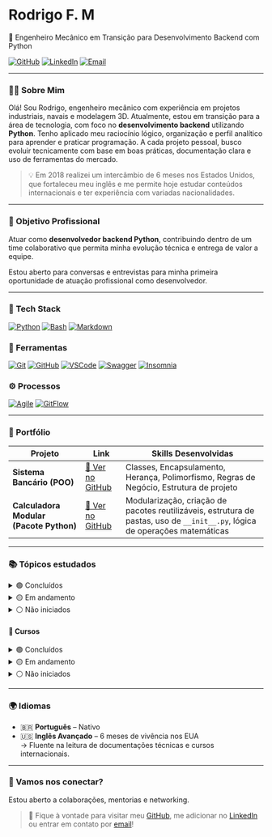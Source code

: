 # Rodrigo F. M

🐍 Engenheiro Mecânico em Transição para Desenvolvimento Backend com Python

[![GitHub](https://img.shields.io/badge/GitHub-rodrigofmdev-181717?style=flat&logo=github)](https://github.com/rodrigofmdev)
[![LinkedIn](https://img.shields.io/badge/LinkedIn-rodrigofmdev-0077B5?style=flat&logo=linkedin)](https://www.linkedin.com/in/rodrigofmdev/)
[![Email](https://img.shields.io/badge/Email-rodrigofmdev@gmail.com-D14836?style=flat&logo=gmail&logoColor=white)](mailto:rodrigofmdev@gmail.com)

---

### 👨‍💻 Sobre Mim

Olá! Sou Rodrigo, engenheiro mecânico com experiência em projetos industriais, navais e modelagem 3D.
Atualmente, estou em transição para a área de tecnologia, com foco no **desenvolvimento backend** utilizando **Python**.
Tenho aplicado meu raciocínio lógico, organização e perfil analítico para aprender e praticar programação. A cada projeto pessoal, busco evoluir tecnicamente com base em boas práticas, documentação clara e uso de ferramentas do mercado.

> 💡 Em 2018 realizei um intercâmbio de 6 meses nos Estados Unidos, que fortaleceu meu inglês e me permite hoje estudar conteúdos internacionais e ter experiência com variadas nacionalidades.

---

### 🎯 Objetivo Profissional

Atuar como **desenvolvedor backend Python**, contribuindo dentro de um time colaborativo que permita minha evolução técnica e entrega de valor a equipe.

Estou aberto para conversas e entrevistas para minha primeira oportunidade de atuação profissional como desenvolvedor.

---

### 🚀 Tech Stack

[![Python](https://img.shields.io/badge/Python-3776AB?style=flat&logo=python&logoColor=white)](#)
[![Bash](https://img.shields.io/badge/Bash-121011?style=flat&logo=gnu-bash&logoColor=white)](#)
[![Markdown](https://img.shields.io/badge/Markdown-000000?style=flat&logo=markdown&logoColor=white)](#)

### 🧰 Ferramentas

[![Git](https://img.shields.io/badge/Git-F05032?style=flat&logo=git&logoColor=white)](#)
[![GitHub](https://img.shields.io/badge/GitHub-181717?style=flat&logo=github&logoColor=white)](#)
[![VSCode](https://img.shields.io/badge/VSCode-007ACC?style=flat&logo=visual-studio-code&logoColor=white)](#)
[![Swagger](https://img.shields.io/badge/Swagger-85EA2D?style=flat&logo=swagger&logoColor=black)](#)
[![Insomnia](https://img.shields.io/badge/Insomnia-4000BF?style=flat&logo=insomnia&logoColor=white)](#)

### ⚙️ Processos

[![Agile](https://img.shields.io/badge/Metodologias-Agile-blue)](#)
[![GitFlow](https://img.shields.io/badge/Workflow-GitFlow-orange)](#)

---

### 📂 Portfólio

| Projeto                                 | Link                                                                                          | Skills Desenvolvidas                                                                                                        |
| --------------------------------------- | --------------------------------------------------------------------------------------------- | --------------------------------------------------------------------------------------------------------------------------- |
| **Sistema Bancário (POO)**              | [🔗 Ver no GitHub](https://github.com/rodrigofmdev/python/tree/main/dio/desafios/bank_system) | Classes, Encapsulamento, Herança, Polimorfismo, Regras de Negócio, Estrutura de projeto                                     |
| **Calculadora Modular (Pacote Python)** | [🔗 Ver no GitHub](https://github.com/rodrigofmdev/python/tree/main/dio/desafios/calculator)  | Modularização, criação de pacotes reutilizáveis, estrutura de pastas, uso de `__init__.py`, lógica de operações matemáticas |

---

### 📚 Tópicos estudados
<details>
  <summary>🟢 Concluídos </summary>
- ✅ Sintaxe básica, tipos operadores, tipos de dados, estruturas de condicionais, decisão e repetição
- ✅ Coleções: listas, tuplas, conjuntos, dicionário
- ✅ Modularização, funções e pacotes reutilizáveis
- ✅ Programação Orientada a Objetos (OOP): Herança, encapsulamento, polimorfismo, interfaces, classes abstratas
- ✅ Controle de versionamento com Git e GitHub
- ✅ Markdown para documentação técnica
</details>

<details>
  <summary>🟡 Em andamento</summary>
- 🔄 SQL e estrutura de banco de dados
- 🔄 API Rest, Flask e FastAPI
</details>

<details>
  <summary>⚪ Não iniciados</summary>
- ⏳ Testes automatizados com `pytest`
- ⏳ NoSQL
- ⏳ Container Docker
- ⏳ Cloud Computing e deploy de aplicações
</details>

#### 📘 Cursos

<details>
  <summary>🟢 Concluídos </summary>
- ✅ **Bootcamp Python & Engenharia de Dados** – NTT DATA e DIO

  Duração: 91h
  
  Conclusão: Outubro de 2024
  
  [Link](https://www.dio.me/bootcamp/engenharia-dados-python) | [Certificados](https://github.com/rodrigofmdev/python/tree/main/dio/certificados)
</details>

<details>
  <summary>🟡 Em andamento</summary>
- 🔄 **CS50 Introduction to Computer Science** – Harvard University

  Duração: 220h
  
  Conclusão: em andamento
  
  [Link](https://pll.harvard.edu/course/cs50-introduction-computer-science) | [Certificado]()
</details>

<details>
  <summary>⚪ Não iniciados</summary>

- ⏳ **Rede de computadores** – Udemy
  
  Duração: 4,5h
  
  Conclusão: -
  
  [Link](https://www.udemy.com/course/rede-de-computadores/?couponCode=ST16MT28125) | [Certificado]()

- ⏳ **Python e MySQL para iniciantes** – Udemy

  Duração: 9,5h
  
  Conclusão: -
  
  [Link](https://www.udemy.com/course/mysql-para-iniciantes/?couponCode=ST16MT28125) | [Certificado]()

- ⏳ **Fast Api construa apis em Python** – Udemy

  Duração: 1,5h
  
  Conclusão: -
  
  [Link](https://www.udemy.com/course/fastapi-construa-apis-em-python-em-1-hora-iniciante/?couponCode=ST16MT28125) | [Certificado]()

- ⏳ **Aprenda a criar RESTful API com Django Rest** – Udemy

  Duração: 3,5h
  
  Conclusão: -
  
  [Link](https://www.udemy.com/course/construa-poderosas-restful-apis-com-django-rest-framework/?couponCode=ST16MT28125) | [Certificado]()

- ⏳ **Utilizando Clean Architecture DDD e TDD com Django e Flask** – Udemy

  Duração: 4,5h
  
  Conclusão: -
  
  [Link](https://www.udemy.com/course/utilizando-clean-architecture-ddd-e-tdd-com-django-e-flask/?couponCode=ST16MT28125) | [Certificado]()

- ⏳ **Domine Pytest: Testes de Software com Python** – Udemy

  Duração: 4h
  
  Conclusão: -
  
  [Link](https://www.udemy.com/course/domine-pytest/?couponCode=ST16MT28125) | [Certificado]()

- ⏳ **Métodos Ágeis para Iniciantes** – Udemy
  
  Duração: 2,5h
  
  Conclusão: -
  
  [Link](https://www.udemy.com/course/metodos-ageis-para-iniciantes-curso-express/?couponCode=KEEPLEARNINGBR) | [Certificado]()

- ⏳ **Insomnia Rest para Requisições HTTP** – Udemy

  Duração: 2h
  
  Conclusão: -
  
  [Link](https://www.udemy.com/course/insomnia-rest-para-requisicoes-http/?couponCode=ST16MT28125) | [Certificado]()

- ⏳ **Aprenda Documentação com Sphinx em Python do zero** – Udemy

Duração: 3h

Conclusão: -

[Link](https://www.udemy.com/course/aprenda-documentacao-com-sphinx-em-python-do-zero/?couponCode=ST16MT28125) | [Certificado]()

</details>

---

### 🌍 Idiomas

- 🇧🇷 **Português** – Nativo
- 🇺🇸 **Inglês Avançado** – 6 meses de vivência nos EUA  
  → Fluente na leitura de documentações técnicas e cursos internacionais.

---

### 🤝 Vamos nos conectar?

Estou aberto a colaborações, mentorias e networking.

> 💬 Fique à vontade para visitar meu [GitHub](https://github.com/rodrigofmdev), me adicionar no [LinkedIn](https://www.linkedin.com/in/rodrigofmdev) ou entrar em contato por [email](mailto:rodrigofmdev@gmail.com)!
